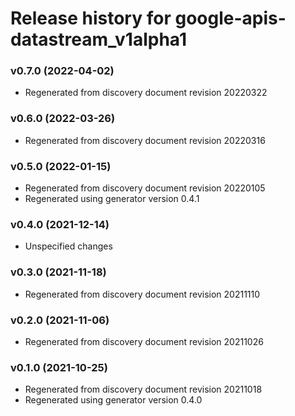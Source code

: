 # Release history for google-apis-datastream_v1alpha1

### v0.7.0 (2022-04-02)

* Regenerated from discovery document revision 20220322

### v0.6.0 (2022-03-26)

* Regenerated from discovery document revision 20220316

### v0.5.0 (2022-01-15)

* Regenerated from discovery document revision 20220105
* Regenerated using generator version 0.4.1

### v0.4.0 (2021-12-14)

* Unspecified changes

### v0.3.0 (2021-11-18)

* Regenerated from discovery document revision 20211110

### v0.2.0 (2021-11-06)

* Regenerated from discovery document revision 20211026

### v0.1.0 (2021-10-25)

* Regenerated from discovery document revision 20211018
* Regenerated using generator version 0.4.0

